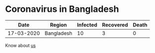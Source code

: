 # Coronavirus in Bangladesh

| Date|Region|Infected|Recovered|Death
|---|---|---|---|---|
|17-03-2020|Bangladesh|10|3|0|

Know about [us](https://iit-nstu.github.io/corona-virus-bd/contact-us.html)
